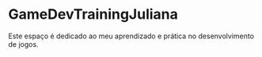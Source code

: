 # GameDevTrainingJuliana
Este espaço é dedicado ao meu aprendizado e prática no desenvolvimento de jogos.
